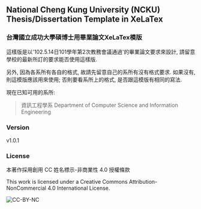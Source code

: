 ## National Cheng Kung University (NCKU) Thesis/Dissertation Template in XeLaTex ##
### 台灣國立成功大學碩博士用畢業論文XeLaTex模版 ###

這樣版是以'102.5.14日101學年第2次教務會議通過'的畢業論文要求來設計, 請留意學校的最新所訂的要求能否使用這樣版.

另外, 因為各系所有各自的格式, 故請先留意自己的系所有沒有格式要求. 如果沒有, 則這模版應該用來使用; 否則要看系所上的格式, 是否跟這模版有相同的寫法.

現在已知可用的系所:
> 資訊工程學系 Department of Computer Science and Information Engineering

### Version
v1.0.1

### License
本著作採用創用 CC 姓名標示-非商業性 4.0 授權條款

This work is licensed under a Creative Commons Attribution-NonCommercial 4.0 International License.

![CC-BY-NC](https://i.creativecommons.org/l/by-nc/4.0/88x31.png "CC Attribution-NonCommercial License")
